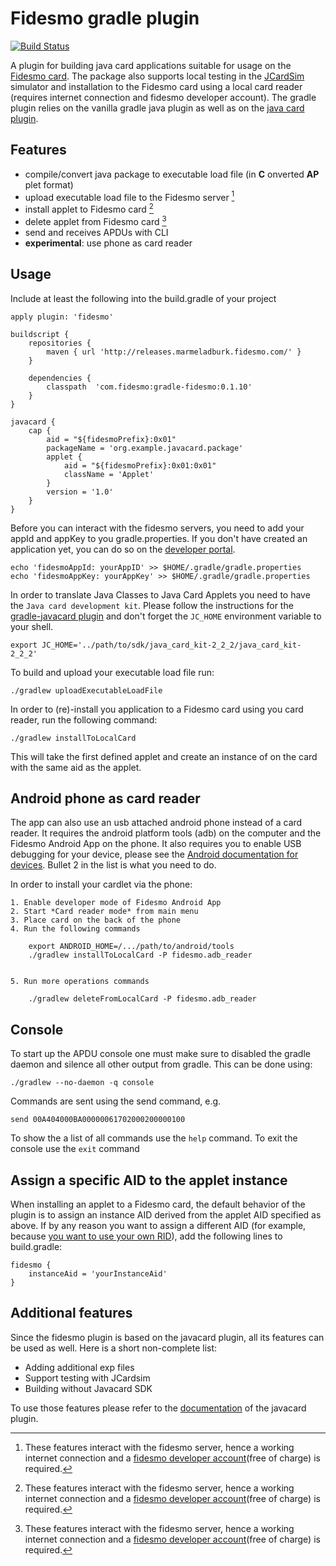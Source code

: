 Fidesmo gradle plugin
=====================

[![Build Status](https://travis-ci.org/fidesmo/gradle-fidesmo.svg?branch=master)](https://travis-ci.org/fidesmo/gradle-fidesmo)

A plugin for building java card applications suitable for usage on the [Fidesmo
card](http://fidesmo.com/). The package also supports local testing in the
[JCardSim](http://jcardsim.org/) simulator and installation to the Fidesmo card using a local card
reader (requires internet connection and fidesmo developer account). The gradle plugin relies on the
vanilla gradle java plugin as well as on the [java card
plugin](https://github.com/fidesmo/gradle-javacard).

Features
--------

 * compile/convert java package to executable load file (in **C** onverted **AP** plet format)
 * upload executable load file to the Fidesmo server [^1]
 * install applet to Fidesmo card [^1]
 * delete applet from Fidesmo card [^1]
 * send and receives APDUs with CLI
 * **experimental**: use phone as card reader

[^1]: These features interact with the fidesmo server, hence a working internet connection and a
[fidesmo developer account](https://developer.fidesmo.com)(free of charge) is required.

Usage
-----

Include at least the following into the build.gradle of your project

    apply plugin: 'fidesmo'

    buildscript {
        repositories {
            maven { url 'http://releases.marmeladburk.fidesmo.com/' }
        }

        dependencies {
            classpath  'com.fidesmo:gradle-fidesmo:0.1.10'
        }
    }

    javacard {
        cap {
            aid = "${fidesmoPrefix}:0x01"
            packageName = 'org.example.javacard.package'
            applet {
                aid = "${fidesmoPrefix}:0x01:0x01"
                className = 'Applet'
            }
            version = '1.0'
        }
    }

Before you can interact with the fidesmo servers, you need to add your appId and appKey to you
gradle.properties. If you don't have created an application yet, you can do so on the [developer
portal](https://developer.fidesmo.com/).

    echo 'fidesmoAppId: yourAppID' >> $HOME/.gradle/gradle.properties
    echo 'fidesmoAppKey: yourAppKey' >> $HOME/.gradle/gradle.properties

In order to translate Java Classes to Java Card Applets you need to have the `Java card development
kit`. Please follow the instructions for the [gradle-javacard
plugin](https://github.com/fidesmo/gradle-javacard/tree/master#installing-the-java-card-development-kit)
and don't forget the `JC_HOME` environment variable to your shell.

    export JC_HOME='../path/to/sdk/java_card_kit-2_2_2/java_card_kit-2_2_2'

To build and upload your executable load file run:

    ./gradlew uploadExecutableLoadFile

In order to (re)-install you application to a Fidesmo card using you card reader, run the following
command:

    ./gradlew installToLocalCard

This will take the first defined applet and create an instance of on the card with the same aid as
the applet.

Android phone as card reader
----------------------------

The app can also use an usb attached android phone instead of a card
reader. It requires the android platform tools (adb) on the computer
and the Fidesmo Android App on the phone. It also requires you to
enable USB debugging for your device, please see the
[Android documentation for devices](http://developer.android.com/tools/device.html#setting-up).
Bullet 2 in the list is what you need to do.

In order to install your cardlet via the phone:

    1. Enable developer mode of Fidesmo Android App
    2. Start *Card reader mode* from main menu
    3. Place card on the back of the phone
    4. Run the following commands

        export ANDROID_HOME=/.../path/to/android/tools
        ./gradlew installToLocalCard -P fidesmo.adb_reader


    5. Run more operations commands

        ./gradlew deleteFromLocalCard -P fidesmo.adb_reader

Console
-------

To start up the APDU console one must make sure to disabled the gradle
daemon and silence all other output from gradle. This can be done
using:

    ./gradlew --no-daemon -q console

Commands are sent using the send command, e.g.

    send 00A404000BA00000061702000200000100

To show the a list of all commands use the `help` command. To exit the
console use the `exit` command

Assign a specific AID to the applet instance
--------------------------------------------

When installing an applet to a Fidesmo card, the default behavior of the plugin is to assign an instance AID derived from the applet AID specified as above. If by any reason you want to assign a different AID (for example, because [you want to use your own RID](https://developer.fidesmo.com/javacard)), add the following lines to build.gradle:

    fidesmo {
        instanceAid = 'yourInstanceAid'
    }

Additional features
-------------------

Since the fidesmo plugin is based on the javacard plugin, all its features can be used as well. Here is a short non-complete list:

* Adding additional exp files
* Support testing with JCardsim
* Building without Javacard SDK

To use those features please refer to the [documentation](https://github.com/fidesmo/gradle-javacard/blob/master/Readme.md) of the javacard plugin.
